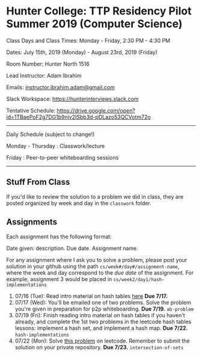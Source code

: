 # Hunter College: TTP Residency Pilot Summer 2019 (Computer Science)

Class Days and Class Times: Monday - Friday, 2:30 PM - 4:30 PM

Dates: July 15th, 2019 (Monday) - August 23rd, 2019 (Friday)

Room Number: Hunter North 1516

Lead Instructor: Adam Ibrahim

Emails: instructor.ibrahim.adam@gmail.com

Slack Workspace: https://hunterinterviews.slack.com

Tentative Schedule: <https://drive.google.com/open?id=1TBaePoF2g7DG1b9njv2ISbb3d-pDLazo53QCVotm72o>

---

Daily Schedule (subject to change!)

Monday - Thursday : Classwork/lecture

Friday : Peer-to-peer whiteboarding sessions

---

## Stuff From Class

If you'd like to review the solution to a problem we did in class,
they are posted organized by week and day in the `classwork` folder.

## Assignments

Each assignment has the following format:

Date given: description. Due date. Assignment name.

For any assignment where I ask you to solve a problem, please post
your solution in your github using the path
`cs/week#/day#/assignment-name`, where the week and day correspond to
the *due date* of the assignment. For example, assignment 3 would be
placed in `cs/week2/day1/hash-implementations`

1. 07/16 (Tue): Read intro material on hash tables
   [here](https://leetcode.com/explore/learn/card/hash-table/) **Due
   7/17.**
2. 07/17 (Wed): You'll be emailed one of two problems. Solve the
   problem you're given in preparation for p2p whiteboarding. **Due
   7/19.** `ab-problem`
3. 07/19 (Fri): Finish reading intro material on hash tables if you
   haven't already, and complete the 1st two problems in the leetcode
   hash tables lessons: implement a hash set, and implement a hash
   map.  **Due 7/22.** `hash-implementations`
4. 07/22 (Mon): Solve [this
   problem](https://leetcode.com/explore/learn/card/hash-table/183/combination-with-other-algorithms/1105/)
   on leetcode. Remember to submit the solution on your private
   repository. **Due 7/23.** `intersection-of-sets`
